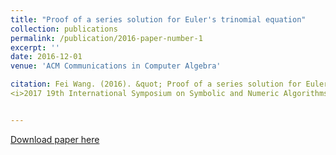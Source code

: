 ```yaml
---
title: "Proof of a series solution for Euler's trinomial equation"
collection: publications
permalink: /publication/2016-paper-number-1
excerpt: ''
date: 2016-12-01
venue: 'ACM Communications in Computer Algebra'

citation: Fei Wang. (2016). &quot; Proof of a series solution for Euler's trinomial equation. &quot; 
<i>2017 19th International Symposium on Symbolic and Numeric Algorithms for Scientific Computing</i>.  Pages 86-93.


---
```


[Download paper here](https://doi.org/10.1145/3055282.3055284)
